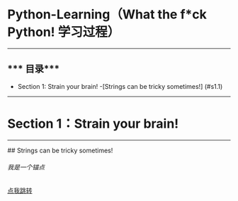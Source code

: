 # Python-Learning（What the f*ck Python! 学习过程）

-----------------------------------------------------------------
*** 目录***
-----------------------------------------------------------------
- Section 1: Strain your brain!
-[Strings can be tricky sometimes!] (#s1.1)



-------------------------------------------------------------------
 # **Section 1：Strain your brain!**
-------------------------------------
<s1 id='s1.1'> ## Strings can be tricky sometimes!</s1>

<h6 id='anchor'>我是一个锚点</h6>

  [点我跳转](#anchor)
